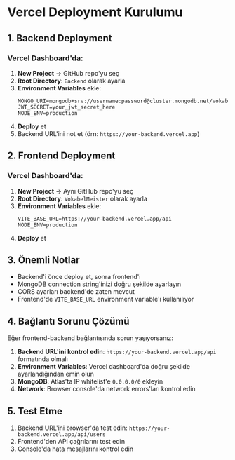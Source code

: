 # Vercel Deployment Kurulumu

## 1. Backend Deployment

### Vercel Dashboard'da:

1. **New Project** → GitHub repo'yu seç
2. **Root Directory**: `Backend` olarak ayarla
3. **Environment Variables** ekle:
   ```
   MONGO_URI=mongodb+srv://username:password@cluster.mongodb.net/vokabelmeister
   JWT_SECRET=your_jwt_secret_here
   NODE_ENV=production
   ```
4. **Deploy** et
5. Backend URL'ini not et (örn: `https://your-backend.vercel.app`)

## 2. Frontend Deployment

### Vercel Dashboard'da:

1. **New Project** → Aynı GitHub repo'yu seç
2. **Root Directory**: `VokabelMeister` olarak ayarla
3. **Environment Variables** ekle:
   ```
   VITE_BASE_URL=https://your-backend.vercel.app/api
   NODE_ENV=production
   ```
4. **Deploy** et

## 3. Önemli Notlar

- Backend'i önce deploy et, sonra frontend'i
- MongoDB connection string'inizi doğru şekilde ayarlayın
- CORS ayarları backend'de zaten mevcut
- Frontend'de `VITE_BASE_URL` environment variable'ı kullanılıyor

## 4. Bağlantı Sorunu Çözümü

Eğer frontend-backend bağlantısında sorun yaşıyorsanız:

1. **Backend URL'ini kontrol edin**: `https://your-backend.vercel.app/api` formatında olmalı
2. **Environment Variables**: Vercel dashboard'da doğru şekilde ayarlandığından emin olun
3. **MongoDB**: Atlas'ta IP whitelist'e `0.0.0.0/0` ekleyin
4. **Network**: Browser console'da network errors'ları kontrol edin

## 5. Test Etme

1. Backend URL'ini browser'da test edin: `https://your-backend.vercel.app/api/users`
2. Frontend'den API çağrılarını test edin
3. Console'da hata mesajlarını kontrol edin
